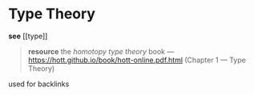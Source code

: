# Type Theory

**see** [[type]]

> **resource** the _homotopy type theory_ book &mdash; <https://hott.github.io/book/hott-online.pdf.html> (Chapter 1 &mdash; Type Theory)

used for backlinks
